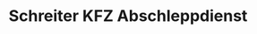 ---
title: "Schreiter KFZ Abschleppdienst"
url: /hemer/schreiter-kfz-abschleppdienst/
shop: Autowerkstatt
---